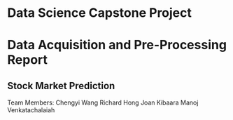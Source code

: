 # Data Science Capstone Project 
# Data Acquisition and Pre-Processing Report

## Stock Market Prediction

Team Members:
Chengyi Wang
Richard Hong
Joan Kibaara 
Manoj Venkatachalaiah

